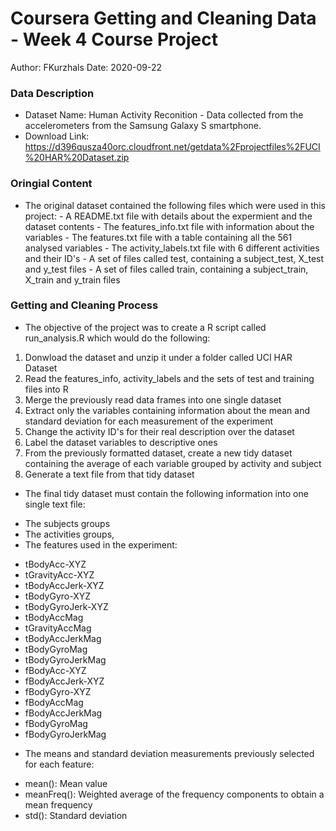 # Coursera Getting and Cleaning Data - Week 4 Course Project

Author: FKurzhals
Date: 2020-09-22

### Data Description

- Dataset Name: Human Activity Reconition - Data collected from the accelerometers from the Samsung Galaxy S smartphone.
- Download Link: https://d396qusza40orc.cloudfront.net/getdata%2Fprojectfiles%2FUCI%20HAR%20Dataset.zip

### Oringial Content

* The original dataset contained the following files which were used in this project:
        - A README.txt file with details about the expermient and the dataset contents
        - The features_info.txt file with information about the variables
        - The features.txt file with a table containing all the 561 analysed variables
        - The activity_labels.txt file with 6 different activities and their ID's
        - A set of files called test, containing a subject_test, X_test and y_test files
        - A set of files called train, containing a subject_train, X_train and y_train files

### Getting and Cleaning Process

* The objective of the project was to create a R script called run_analysis.R which would do the following:
1. Donwload the dataset and unzip it under a folder called UCI HAR Dataset
2. Read the features_info, activity_labels and the sets of test and training files into R
3. Merge the previously read data frames into one single dataset
4. Extract only the variables containing information about the mean and standard deviation for each measurement of the experiment
5. Change the activity ID's for their real description over the dataset
6. Label the dataset variables to descriptive ones
7. From the previously formatted dataset, create a new tidy dataset containing the average of each variable grouped by activity and subject
8. Generate a text file from that tidy dataset

* The final tidy dataset must contain the following information into one single text file:
+ The subjects groups
+ The activities groups,
+ The features used in the experiment:
- tBodyAcc-XYZ
- tGravityAcc-XYZ
- tBodyAccJerk-XYZ
- tBodyGyro-XYZ
- tBodyGyroJerk-XYZ
- tBodyAccMag
- tGravityAccMag
- tBodyAccJerkMag
- tBodyGyroMag
- tBodyGyroJerkMag
- fBodyAcc-XYZ
- fBodyAccJerk-XYZ
- fBodyGyro-XYZ
- fBodyAccMag
- fBodyAccJerkMag
- fBodyGyroMag
- fBodyGyroJerkMag
+ The means and standard deviation measurements previously selected for each feature:
- mean(): Mean value
- meanFreq(): Weighted average of the frequency components to obtain a mean frequency
- std(): Standard deviation
